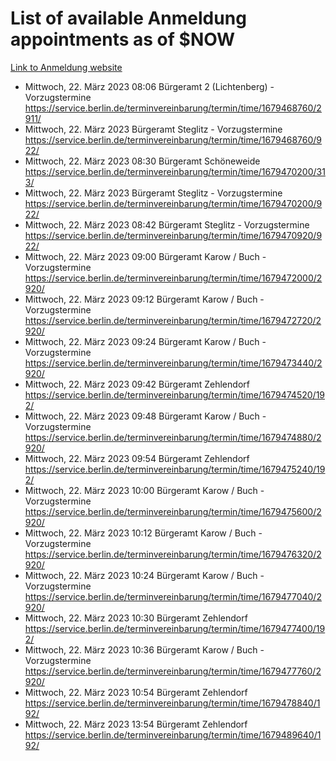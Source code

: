 # List of available Anmeldung appointments as of $NOW
[Link to Anmeldung website](https://service.berlin.de/terminvereinbarung/termin/tag.php?termin=1&anliegen[]=120686&dienstleisterlist=122210,122217,327316,122219,327312,122227,327314,122231,327346,122243,327348,122254,122252,329742,122260,329745,122262,329748,122271,327278,122273,327274,122277,327276,330436,122280,327294,122282,327290,122284,327292,122291,327270,122285,327266,122286,327264,122296,327268,150230,329760,122297,327286,122294,327284,122312,329763,122314,329775,122304,327330,122311,327334,122309,327332,317869,122281,327352,122279,329772,122283,122276,327324,122274,327326,122267,329766,122246,327318,122251,327320,122257,327322,122208,327298,122226,327300&herkunft=http%3A%2F%2Fservice.berlin.de%2Fdienstleistung%2F120686%2F)
- Mittwoch, 22. März 2023 08:06 Bürgeramt 2 (Lichtenberg) - Vorzugstermine https://service.berlin.de/terminvereinbarung/termin/time/1679468760/2911/
- Mittwoch, 22. März 2023  Bürgeramt Steglitz - Vorzugstermine https://service.berlin.de/terminvereinbarung/termin/time/1679468760/922/
- Mittwoch, 22. März 2023 08:30 Bürgeramt Schöneweide https://service.berlin.de/terminvereinbarung/termin/time/1679470200/313/
- Mittwoch, 22. März 2023  Bürgeramt Steglitz - Vorzugstermine https://service.berlin.de/terminvereinbarung/termin/time/1679470200/922/
- Mittwoch, 22. März 2023 08:42 Bürgeramt Steglitz - Vorzugstermine https://service.berlin.de/terminvereinbarung/termin/time/1679470920/922/
- Mittwoch, 22. März 2023 09:00 Bürgeramt Karow / Buch - Vorzugstermine https://service.berlin.de/terminvereinbarung/termin/time/1679472000/2920/
- Mittwoch, 22. März 2023 09:12 Bürgeramt Karow / Buch - Vorzugstermine https://service.berlin.de/terminvereinbarung/termin/time/1679472720/2920/
- Mittwoch, 22. März 2023 09:24 Bürgeramt Karow / Buch - Vorzugstermine https://service.berlin.de/terminvereinbarung/termin/time/1679473440/2920/
- Mittwoch, 22. März 2023 09:42 Bürgeramt Zehlendorf https://service.berlin.de/terminvereinbarung/termin/time/1679474520/192/
- Mittwoch, 22. März 2023 09:48 Bürgeramt Karow / Buch - Vorzugstermine https://service.berlin.de/terminvereinbarung/termin/time/1679474880/2920/
- Mittwoch, 22. März 2023 09:54 Bürgeramt Zehlendorf https://service.berlin.de/terminvereinbarung/termin/time/1679475240/192/
- Mittwoch, 22. März 2023 10:00 Bürgeramt Karow / Buch - Vorzugstermine https://service.berlin.de/terminvereinbarung/termin/time/1679475600/2920/
- Mittwoch, 22. März 2023 10:12 Bürgeramt Karow / Buch - Vorzugstermine https://service.berlin.de/terminvereinbarung/termin/time/1679476320/2920/
- Mittwoch, 22. März 2023 10:24 Bürgeramt Karow / Buch - Vorzugstermine https://service.berlin.de/terminvereinbarung/termin/time/1679477040/2920/
- Mittwoch, 22. März 2023 10:30 Bürgeramt Zehlendorf https://service.berlin.de/terminvereinbarung/termin/time/1679477400/192/
- Mittwoch, 22. März 2023 10:36 Bürgeramt Karow / Buch - Vorzugstermine https://service.berlin.de/terminvereinbarung/termin/time/1679477760/2920/
- Mittwoch, 22. März 2023 10:54 Bürgeramt Zehlendorf https://service.berlin.de/terminvereinbarung/termin/time/1679478840/192/
- Mittwoch, 22. März 2023 13:54 Bürgeramt Zehlendorf https://service.berlin.de/terminvereinbarung/termin/time/1679489640/192/
